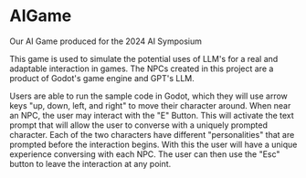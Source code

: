# AIGame
Our AI Game produced for the 2024 AI Symposium

This game is used to simulate the potential uses of LLM's for a real and adaptable interaction in games.
The NPCs created in this project are a product of Godot's game engine and GPT's LLM.

Users are able to run the sample code in Godot, which they will use arrow keys "up, down, left, and right" to move their character around.
When near an NPC, the user may interact with the "E" Button. This will activate the text prompt that will allow the user to converse with a uniquely prompted character.
Each of the two characters have different "personalities" that are prompted before the interaction begins. 
With this the user will have a unique experience conversing with each NPC.
The user can then use the "Esc" button to leave the interaction at any point.
